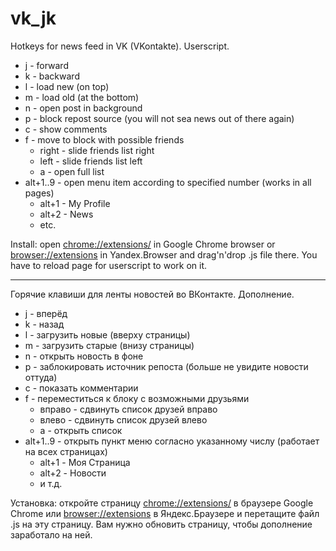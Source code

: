 # vk_jk
Hotkeys for news feed in VK (VKontakte). Userscript.
+ j - forward
+ k - backward
+ l - load new (on top)
+ m - load old (at the bottom)
+ n - open post in background
+ p - block repost source (you will not sea news out of there again)
+ c - show comments
+ f - move to block with possible friends
  * right - slide friends list right
  * left - slide friends list left
  * a - open full list
+ alt+1..9 - open menu item according to specified number (works in all pages)
  * alt+1 - My Profile
  * alt+2 - News
  * etc.

Install: open [chrome://extensions/](chrome://extensions/) in Google Chrome browser or [browser://extensions](browser://extensions) in Yandex.Browser and drag'n'drop .js file there. You have to reload page for userscript to work on it.

---

Горячие клавиши для ленты новостей во ВКонтакте. Дополнение.
+ j - вперёд
+ k - назад
+ l - загрузить новые (вверху страницы)
+ m - загрузить старые (внизу страницы)
+ n - открыть новость в фоне
+ p - заблокировать источник репоста (больше не увидите новости оттуда)
+ c - показать комментарии
+ f - переместиться к блоку с возможными друзьями
  * вправо - сдвинуть список друзей вправо
  * влево - сдвинуть список друзей влево
  * a - открыть список
+ alt+1..9 - открыть пункт меню согласно указанному числу (работает на всех страницах)
  * alt+1 - Моя Страница
  * alt+2 - Новости
  * и т.д.

Установка: откройте страницу [chrome://extensions/](chrome://extensions/) в браузере Google Chrome или [browser://extensions](browser://extensions) в Яндекс.Браузере и перетащите файл .js на эту страницу. Вам нужно обновить страницу, чтобы дополнение заработало на ней.